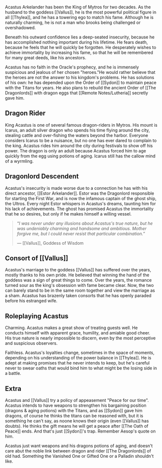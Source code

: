 Acastus Arkelander has been the King of Mytros for two decades. As the husband to the goddess [[Vallus]], he is the most powerful political figure in all [[Thylea]], and he has a towering ego to match his fame. Although he is naturally charming, he is not a man who brooks being challenged or overshadowed.

Beneath his outward confidence lies a deep-seated insecurity, because he has accomplished nothing important during his lifetime. He fears death, because he feels that he will quickly be forgotten. He desperately wishes to achieve immortality by increasing his fame, so that he will be remembered for many great deeds, like his ancestors.

Acastus has no faith in the Oracle's prophecy, and he is immensely suspicious and jealous of her chosen "heroes."He would rather believe that the heroes are not the answer to his kingdom's problems. He has solutions of his own: he has depended upon the Order of [[Sydon]] to maintain peace with the Titans for years. He also plans to rebuild the ancient Order of [[The Dragonlords]] with dragon eggs that [[Remote Notes/Lutheria]] secretly gave him.

## Dragon Rider
King Acastus is one of several famous dragon-riders in Mytros. His mount is Icarus, an adult silver dragon who spends his time flying around the city, stealing cattle and over-fishing the waters beyond the harbor. Everyone considers Icarus to be a nuisance, but no one has ever dared to complain to the king. Acastus rides him around the city during festivals to show off his power. The dragon is only an adult because Acastus forced him to age quickly from the egg using potions of aging. Icarus still has the callow mind of a wyrmling.

## Dragonlord Descendent
Acastus's insecurity is made worse due to a connection he has with his direct ancestor, [[Estor Arkelander]]. Estor was the Dragonlord responsible for starting the First War, and is now the infamous captain of the ghost ship, the Ultros. Every night Estor whispers in Acastus's dreams, taunting him for his lack of achievements. The ghost has promised Acastus the immortality that he so desires, but only if he makes himself a willing vessel.

> “_I was never under any illusions about Acastus's true nature, but he was undeniably charming and handsome and ambitious. Mother forgive me, but I could never resist that particular combination._”
> 
> — [[Vallus]], Goddess of Wisdom

## Consort of [[Vallus]]
Acastus's marriage to the goddess [[Vallus]] has suffered over the years, mostly thanks to his own pride. He believed that winning the hand of the goddess was a sign of great things to come. Over the years, the romance turned sour as the king's obsession with fame became clear. Now, the two can barely stand to be in the same room together and view the marriage as a sham. Acastus has brazenly taken consorts that he has openly paraded before his estranged wife.

## Roleplaying Acastus
Charming. Acastus makes a great show of treating guests well. He conducts himself with apparent grace, humility, and amiable good cheer. His true nature is nearly impossible to discern, even by the most perceptive and suspicious observers.

Faithless. Acastus's loyalties change, sometimes in the space of moments, depending on his understanding of the power balance in [[Thylea]]. He is adept at making promises that he never intends to keep, but he's careful never to swear oaths that would bind him to what might be the losing side in a battle.

## Extra
Acastus and [[Vallus]] try a policy of appeasement "Peace for our time". Acastus intends to have weapons to strengthen his bargaining position (dragons & aging potions) with the Titans, and as [[Sydon]] gave him dragons, of course he thinks the titans can be reasoned with, but it is something he can't say, as noone knows their origin (even [[Vallus]] has doubts). He thinks the gift means he will get a peace after [[The Oath of Peace]] ends. And that's just [[Sydon]]'s trap. Remember Aesop's quote on him.

Acastus just want weapons and his dragons potions of aging, and doesn't care abut the noble link between dragon and rider [[The Dragonlords]] of old had. Something the Vanished One or Gifted One or a Palladin shouldn't like.